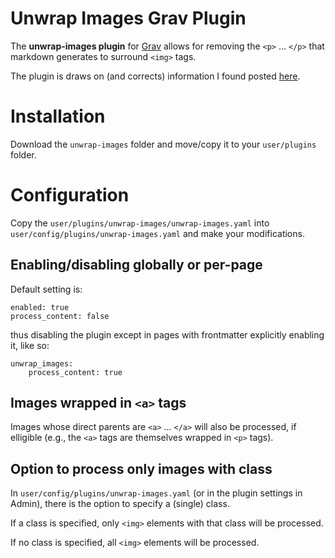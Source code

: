 # Unwrap Images Grav Plugin

The **unwrap-images plugin** for [Grav](http://github.com/getgrav/grav) allows for removing the `<p>` ... `</p>` that markdown generates to surround `<img>` tags.

The plugin is draws on (and corrects) information I found posted [here](https://discourse.getgrav.org/t/page-specific-plugin-configuration/198).

# Installation

Download the `unwrap-images` folder and move/copy it to your `user/plugins` folder.

# Configuration

Copy the `user/plugins/unwrap-images/unwrap-images.yaml` into `user/config/plugins/unwrap-images.yaml` and make your modifications.

## Enabling/disabling globally or per-page

Default setting is:

```
enabled: true
process_content: false
```

thus disabling the plugin except in pages with frontmatter explicitly enabling it, like so:

```
unwrap_images:
    process_content: true
```

## Images wrapped in `<a>` tags

Images whose direct parents are `<a>` ... `</a>` will also be processed, if elligible (e.g., the `<a>` tags are themselves wrapped in `<p>` tags).

## Option to process only images with class

In `user/config/plugins/unwrap-images.yaml` (or in the plugin settings in Admin), there is the option to specify a (single) class.

If a class is specified, only `<img>` elements with that class will be processed.

If no class is specified, all `<img>` elements will be processed.